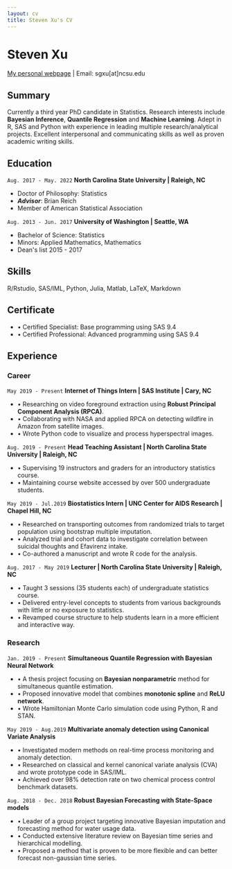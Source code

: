 ```yaml
---
layout: cv
title: Steven Xu's CV
---
```

# Steven Xu

<div id="webaddress">
<a href="https://sgxu79.github.io">My personal webpage</a> | Email: sgxu[at]ncsu.edu
</div> 


## Summary

Currently a third year PhD candidate in Statistics. Research interests include **Bayesian Inference**, **Quantile Regression** and **Machine Learning**. 
Adept in R, SAS and Python with experience in leading multiple research/analytical projects. Excellent interpersonal and communicating skills as well as 
proven academic writing skills. 


## Education

`Aug. 2017 - May. 2022`
__North Carolina State University | Raleigh, NC__

- Doctor of Philosophy: Statistics
- _**Advisor**_: Brian Reich
- Member of American Statistical Association

`Aug. 2013 - Jun. 2017`
__University of Washington | Seattle, WA__

- Bachelor of Science: Statistics
- Minors: Applied Mathematics, Mathematics
- Dean's list 2015 - 2017

## Skills

R/Rstudio, SAS/IML, Python, Julia, Matlab, LaTeX, Markdown

## Certificate

- • Certified Specialist: Base programming using SAS 9.4
- • Certified Professional: Advanced programming using SAS 9.4



## Experience

### Career

`May 2019 - Present`
__Internet of Things Intern | SAS Institute | Cary, NC__

- • Researching on video foreground extraction using **Robust Principal Component Analysis (RPCA)**.
- • Collaborating with NASA and applied RPCA on detecting wildfire in Amazon from satellite images.
- • Wrote Python code to visualize and process hyperspectral images.

`Aug. 2019 - Present`
__Head Teaching Assistant | North Carolina State University | Raleigh, NC__

- • Supervising 19 instructors and graders for an introductory statistics course.
- • Maintaining course website accessed by over 500 undergraduate students.

`May 2019 - Jul.2019`
__Biostatistics Intern | UNC Center for AIDS Research | Chapel Hill, NC__

- • Researched on transporting outcomes from randomized trials to target population using bootstrap multiple imputation.
- • Analyzed trial and cohort data to investigate correlation between suicidal thoughts and Efavirenz intake.
- • Co-authored a manuscript and wrote R code for the analysis.

`Aug. 2017 - May 2019`
__Lecturer | North Carolina State University | Raleigh, NC__

- • Taught 3 sessions (35 students each) of undergraduate statistics course.
- • Delivered entry-level concepts to students from various backgrounds with little or no exposure to statistics.
- • Revamped course structure to help students learn in a more efficient and interactive way. 


### Research

`Jan. 2019 - Present`
__Simultaneous Quantile Regression with Bayesian Neural Network__

- • A thesis project focusing on **Bayesian nonparametric** method for simultaneous quantile estimation.
- • Proposed innovative model that combines **monotonic spline** and **ReLU network**.
- • Wrote Hamiltonian Monte Carlo simulation code using Python, R and STAN.

`May 2019 - Aug.2019`
__Multivariate anomaly detection using Canonical Variate Analysis__

- • Investigated modern methods on real-time process monitoring and anomaly detection.
- • Researched on classical and kernel canonical variate analysis (CVA) and wrote prototype code in SAS/IML.
- • Achieved over 98% detection rate on two chemical process control benchmark datasets.

`Aug. 2018 - Dec. 2018`
__Robust Bayesian Forecasting with State-Space models__

- • Leader of a group project targeting innovative Bayesian imputation and forecasting method for water usage data.
- • Conducted extensive literature review on Bayesian time series and hierarchical modelling. 
- • Proposed a method that is proven to be more flexible and can better forecast non-gaussian time series.

<!-- ### Footer

Last updated: Oct 2019 -->


